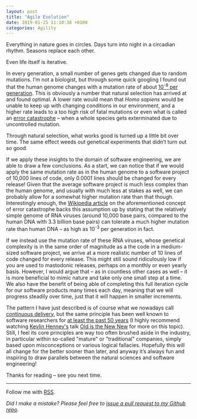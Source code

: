 ```yaml
---
layout: post
title: "Agile Evolution"
date: 2019-01-25 11:10:38 +0100
categories: Agility
---
```


Everything in nature goes in circles. Days turn into night in a circadian rhythm. Seasons replace each other.

Even life itself is iterative.

In every generation, a small number of genes gets changed due to random mutations. I’m not a biologist, but through some quick googling I found out that the human genome changes with a mutation rate of about [10<sup>-8</sup> per generation](http://science.sciencemag.org/content/328/5978/636.abstract). This is obviously a number that natural selection has arrived at and found optimal. A lower rate would mean that *Homo sapiens* would be unable to keep up with changing conditions in our environment, and a higher rate leads to a too high risk of fatal mutations or even what is called an [error catastrophe](https://jvi.asm.org/content/80/1/20.full) – when a whole species gets exterminated due to uncontrolled mutation.

Through natural selection, what works good is turned up a little bit over time. The same effect weeds out genetical experiments that didn’t turn out so good.

If we apply these insights to the domain of software engineering, we are able to draw a few conclusions. As a start, we can notice that if we would apply the same mutation rate as in the human genome to a software project of 10,000 lines of code, only 0.0001 lines should be changed for every release! Given that the average software project is much less complex than the human genome, and usually with much less at stakes as well, we can probably allow for a somewhat higher mutation rate than that though. Interestingly enough, the [Wikipedia article](https://en.wikipedia.org/wiki/Error_catastrophe) on the aforementioned concept of error catastrophe backs this assumption up by stating that the relatively simple genome of RNA viruses (around 10,000 base pairs, compared to the human DNA with 3.3 billion base pairs) can tolerate a much higher mutation rate than human DNA – as high as 10<sup>-3</sup> per generation in fact.

If we instead use the mutation rate of these RNA viruses, whose genetical complexity is in the same order of magnitude as a the code in a medium-sized software project, we arrive at a more realistic number of 10 lines of code changed for every release. This might still sound ridiculously low if you are used to mastodonic releases, perhaps on a monthly or even yearly basis. However, I would argue that – as in countless other cases as well – it is more beneficial to mimic nature and take only one small step at a time. We also have the benefit of being able of completing this full iteration cycle for our software products many times each day, meaning that we will progress steadily over time, just that it will happen in smaller increments.

The pattern I have just described is of course what we nowadays call [continuous delivery](https://en.wikipedia.org/wiki/Continuous_delivery), but the same principle has been well known to software researchers for [at least the past 50 years](http://homepages.cs.ncl.ac.uk/brian.randell/NATO/nato1968.PDF) (I highly recommend watching [Kevlin Henney's](https://about.me/kevlin) talk [Old is the New New](https://www.youtube.com/watch?v=AbgsfeGvg3E) for more on this topic). Still, I feel its core principles are way too often brushed aside in the industry, in particular within so-called "mature" or "traditional" companies, simply based upon misconceptions or various logical fallacies. Hopefully this will all change for the better sooner than later, and anyway it’s always fun and inspiring to draw parallels between the natural sciences and software engineering!

Thanks for reading – see you next time.


---

Follow me with [RSS](https://sundin.github.io/feed.xml).

*Did I make a mistake? Please feel free to [issue a pull request to my Github repo](https://github.com/Sundin/sundin.github.io).*
